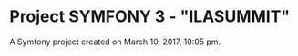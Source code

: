 Project SYMFONY 3 - "ILASUMMIT"
=====================

A Symfony project created on March 10, 2017, 10:05 pm.
